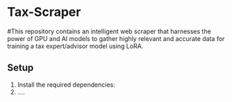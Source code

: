 # Tax-Scraper


#This repository contains an intelligent web scraper that harnesses the power of GPU and AI models to gather highly relevant and accurate data for training a tax expert/advisor model using LoRA.

## Setup

1. Install the required dependencies:
2. ....
